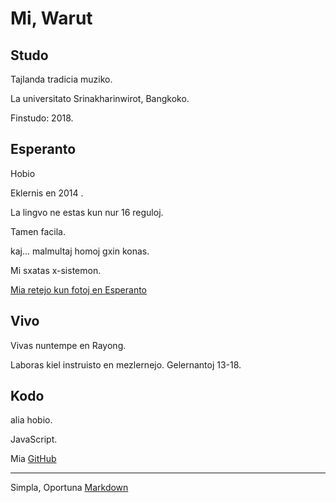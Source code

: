 # Mi, Warut

## Studo
Tajlanda tradicia muziko.

La universitato Srinakharinwirot, Bangkoko.

Finstudo: 2018.

## Esperanto
Hobio

Eklernis en 2014 .

La lingvo ne estas kun nur 16 reguloj.

Tamen facila.

kaj... malmultaj homoj gxin konas.

Mi sxatas x-sistemon.

[Mia retejo kun fotoj en Esperanto](https://eo.warut.net/)

## Vivo
Vivas nuntempe en Rayong.

Laboras kiel instruisto en mezlernejo. Gelernantoj 13-18.
## Kodo
alia hobio.

JavaScript.

Mia [GitHub](https://github.com/warut92)



---
Simpla, Oportuna [Markdown](https://www.markdownguide.org/)
